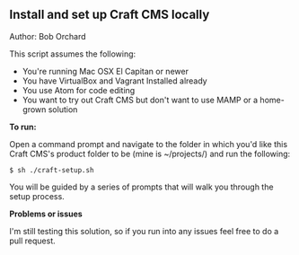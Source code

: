 ## Install and set up Craft CMS locally

Author: Bob Orchard

This script assumes the following:
- You're running Mac OSX El Capitan or newer
- You have VirtualBox and Vagrant Installed already
- You use Atom for code editing
- You want to try out Craft CMS but don't want to use MAMP or a home-grown solution

**To run:**

Open a command prompt and navigate to the folder in which you'd like this Craft CMS's product folder to be (mine is ~/projects/) and run the following:

```
$ sh ./craft-setup.sh
```

You will be guided by a series of prompts that will walk you through the setup process.

**Problems or issues**

I'm still testing this solution, so if you run into any issues feel free to do a pull request.
